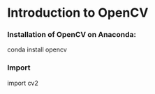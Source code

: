 # Introduction to OpenCV

### Installation of OpenCV on Anaconda:
conda install opencv

### Import
import cv2
